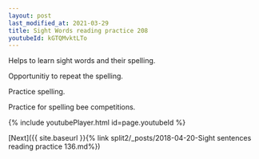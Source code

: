 ```yaml
---
layout: post
last_modified_at: 2021-03-29
title: Sight Words reading practice 208
youtubeId: kGTQMvktLTo
---
```

 
 
Helps to learn sight words and their spelling.

Opportunitiy to repeat the spelling. 

Practice spelling. 
 
Practice for spelling bee competitions. 
 
{% include youtubePlayer.html id=page.youtubeId %}
 
 

[Next]({{ site.baseurl }}{% link  split2/_posts/2018-04-20-Sight sentences reading practice 136.md%})
 
